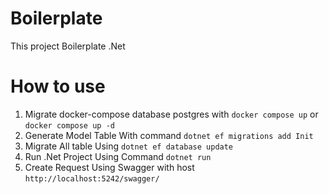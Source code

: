 # Boilerplate
This project Boilerplate .Net

# How to use
1. Migrate docker-compose database postgres with `docker compose up` or `docker compose up -d`
2. Generate Model Table With command `dotnet ef migrations add Init`
3. Migrate All table Using `dotnet ef database update`
4. Run .Net Project Using Command `dotnet run`
5. Create Request Using Swagger with host `http://localhost:5242/swagger/`